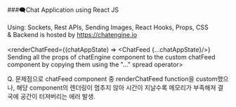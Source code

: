 ###🗨️Chat Application using React JS
<br/>
<br/>
Using: Sockets, Rest APIs, Sending Images, React Hooks, Props, CSS <br/>
& Backend is hosted by https://chatengine.io <br/>
<br/>
<renderChatFeed={(chatAppState) => <ChatFeed {...chatAppState}/>}
Sending all the props of chatEngine component to the custom chatFeed component by copying them using the "..." spread operator>

Q. 문제점으로 chatFeed component 중 renderChatFeed function을 custom했으나, 해당 component의 렌더링이 멈추지 않아 시간이 지날수록 메모리가 부족해져 결국에 공간이 터져버리는 에러 발생.
